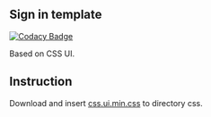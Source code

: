 ## Sign in template

[![Codacy Badge](https://api.codacy.com/project/badge/Grade/773b05b075d14752a11744bbb7a25197)](https://www.codacy.com/app/accgit/sign-in?utm_source=github.com&utm_medium=referral&utm_content=css-ui/sign-in&utm_campaign=badger)


Based on CSS UI.

## Instruction

Download and insert [css.ui.min.css](https://github.com/css-ui/cssui/tree/master/src/min) to directory css.
